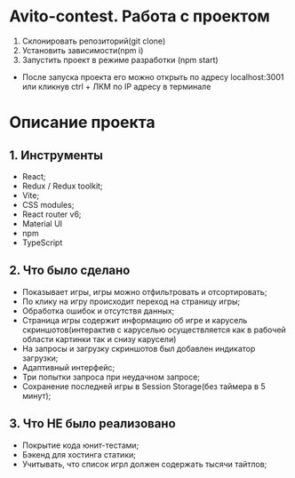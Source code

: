 # Avito-contest. Работа с проектом

1. Склонировать репозиторий(git clone)
2. Установить зависимости(npm i)
3. Запустить проект в режиме разработки (npm start)
  - После запуска проекта его можно открыть по адресу localhost:3001 или кликнув ctrl + ЛКМ по IP адресу в терминале 
# Описание проекта

## 1. Инструменты
- React;
- Redux / Redux toolkit;
- Vite;
- CSS modules;
- React router v6;
- Material UI
- npm
- TypeScript
## 2. Что было сделано
- Показывает игры, игры можно отфильтровать и отсортировать;
- По клику на игру происходит переход на страницу игры;
- Обработка ошибок и отсутствя данных;
- Страница игры содержит информацию об игре и карусель скриншотов(интерактив с каруселью осуществляется как в рабочей области картинки так и снизу карусели)
- На запросы и загрузку скриншотов был добавлен индикатор загрузки;
- Адаптивный интерфейс;
- Три попытки запроса при неудачном запросе;
- Сохранение последней игры в Session Storage(без таймера в 5 минут);
## 3. Что НЕ было реализовано

- Покрытие кода юнит-тестами;
- Бэкенд для хостинга статики;
- Учитывать, что список игрл должен содержать тысячи тайтлов;
